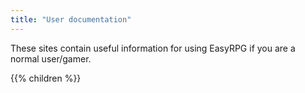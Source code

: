 ```yaml
---
title: "User documentation"
---
```

These sites contain useful information for using EasyRPG if you are a normal user/gamer.

{{% children %}}
